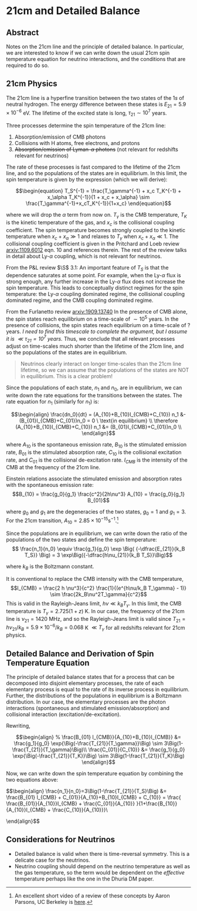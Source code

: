# 21cm and Detailed Balance

## Abstract

Notes on the 21cm line and the principle of detailed balance. In particular, we are interested to know if we can write down the usual 21cm spin temperature equation for neutrino interactions, and the conditions that are required to do so.

## 21cm Physics

The 21cm line is a hyperfine transition between the two states of the $1s$ of neutral hydrogen. The energy difference between these states is $E_{21} = 5.9 \times 10^{-6}$ eV. The lifetime of the excited state is long, $\tau_{21} \sim 10^7$ years.

Three processes determine the spin temperature of the 21cm line: 
1. Absorption/emission of CMB photons
1. Collisions with H atoms, free electrons, and protons
1. ~~Absorption/emission of Lyman-$\alpha$ photons~~ (not relevant for redshifts relevant for neutrinos)

The rate of these processes is fast compared to the lifetime of the 21cm line, and so the populations of the states are in equilibrium. In this limit, the spin temperature is given by the expression (which we will derive):

$$\begin{equation}
T_S^{-1} = \frac{T_\gamma^{-1} + x_c T_K^{-1} + x_\alpha T_K^{-1}}{1 + x_c + x_\alpha} \sim \frac{T_\gamma^{-1}+x_cT_K^{-1}}{1+x_c}
\end{equation}$$

where we will drop the $\alpha$ term from now on. $T_\gamma$ is the CMB temperature, $T_K$ is the kinetic temperature of the gas, and $x_c$ is the collisional coupling coefficient. The spin temperature becomes strongly coupled to the kinetic temperature when $x_c+x_\alpha \gg 1$ and relaxes to $T_\gamma$ when $x_c+x_\alpha \ll 1$. The collisional coupling coefficient is given in the Pritchard and Loeb review [arxiv:1109.6012](http://arxiv.org/abs/1109.6012) eqn. 10 and references therein. The rest of the review talks in detail about Ly-$\alpha$ coupling, which is not relevant for neutrinos.

From the P&L review $\S$ 3.1: An important feature of $T_S$ is that the dependence saturates at some point. For example, when the Ly-$\alpha$ flux is strong enough, any further increase in the Ly-$\alpha$ flux does not increase the spin temperature. This leads to conceptually distinct regimes for the spin temperature: the Ly-$\alpha$ coupling dominated regime, the collisional coupling dominated regime, and the CMB coupling dominated regime.

From the Furlanetto review [arxiv:1909.13740](http://arxiv.org/abs/1909.13740) In the presence of CMB alone, the spin states reach equilibrium on a time-scale of $\sim 10^5$ years. In the presence of collisions, the spin states reach equilibrium on a time-scale of ? years. _I need to find this timescale to complete the argument, but I assume it is $\ll\tau_{21}=10^7$ years._ Thus, we conclude that all relevant processes adjust on time-scales much shorter than the lifetime of the 21cm line, and so the populations of the states are in equilibrium. 

>Neutrinos clearly interact on longer time-scales than the 21cm line lifetime, so we can assume that the populations of the states are NOT in equilibrium. This is a clear problem!

<!-- In the presence of Ly-$\alpha$ photons, the spin states reach equilibrium on a time-scale of $\sim 10^2$ years. -->


Since the populations of each state, $n_1$ and $n_0$, are in equilibrium, we can write down the rate equations for the transitions between the states. The rate equation for $n_1$ (similarly for $n_1$) is:

$$\begin{align}
\frac{dn_0}{dt} = (A_{10}+B_{10}I_{CMB}+C_{10}) n_1 &- (B_{01}I_{CMB}+C_{01})n_0 = 0 \ \text{in equilibrium} \\
\therefore (A_{10}+B_{10}I_{CMB}+C_{10}) n_1 &= (B_{01}I_{CMB}+C_{01})n_0 \\
\end{align}$$ 

where $A_{10}$ is the spontaneous emission rate, $B_{10}$ is the stimulated emission rate, $B_{01}$ is the stimulated absorption rate, $C_{10}$ is the collisional excitation rate, and $C_{01}$ is the collisional de-excitation rate. $I_{CMB}$ is the intensity of the CMB at the frequency of the 21cm line.

Einstein relations associate the stimulated emission and absorption rates with the spontaneous emission rate:
$$B_{10} = \frac{g_0}{g_1} \frac{c^2}{2h\nu^3} A_{10} = \frac{g_0}{g_1} B_{01}$$

where $g_0$ and $g_1$ are the degeneracies of the two states, $g_0 = 1$ and $g_1 = 3$. For the 21cm transition, $A_{10} = 2.85 \times 10^{-15} \text{s}^{-1}$.[^1]
[^1]: An excellent short video of a review of these concepts by Aaron Parsons, UC Berkeley is [here](https://www.youtube.com/watch?v=yZYpEtF2H-k).

Since the populations are in equilibrium, we can write down the ratio of the populations of the two states and define the spin temperature:
$$ \frac{n_1}{n_0} \equiv \frac{g_1}{g_0} \exp \Big( {-\dfrac{E_{21}}{k_B T_S}} \Big) = 3 \exp\Big({-\dfrac{h\nu_{21}}{k_B T_S}}\Big)$$

where $k_B$ is the Boltzmann constant. 

It is conventional to replace the CMB intensity with the CMB temperature, 
$$I_{CMB} = \frac{2 h \nu^3}{c^2} \frac{1}{(e^{h\nu/k_B T_\gamma} - 1)} \sim \frac{2k_B\nu^2T_\gamma}{c^2}$$
This is valid in the Rayleigh-Jeans limit, $h\nu \ll k_B T_\gamma$. In this limit, the CMB temperature is $T_\gamma = 2.725(1+z)$ K. In our case, the frequency of the 21cm line is $\nu_{21} = 1420$ MHz, and so the Rayleigh-Jeans limit is valid since $T_{21}=h\nu_{21}/k_B = 5.9 \times 10^{-6}/k_B = 0.068$ K $\ll T_\gamma$ for all redshifts relevant for 21cm physics. 

## Detailed Balance and Derivation of Spin Temperature Equation

The principle of detailed balance states that for a process that can be decomposed into disjoint elementary processes, the rate of each elementary process is equal to the rate of its inverse process in equilibrium. Further, the distributions of the populations in equilibrium is a Boltzmann distribution. In our case, the elementary processes are the photon interactions (spontaneous and stimulated emission/absorption) and collisional interaction (excitation/de-excitation). 

Rewriting,

$$\begin{align}
% \frac{B_{01} I_{CMB}}{A_{10}+B_{10}I_{CMB}} &= \frac{g_1}{g_0} \exp{\Big(-\frac{T_{21}}{T_\gamma}}\Big) \sim 3\Big(1-\frac{T_{21}}{T_\gamma}\Big)\\
\frac{C_{01}}{C_{10}} &= \frac{g_1}{g_0} \exp{\Big(-\frac{T_{21}}{T_K}}\Big) \sim 3\Big(1-\frac{T_{21}}{T_K}\Big)
\end{align}$$

Now, we can write down the spin temperature equation by combining the two equations above:

$$\begin{align}
\frac{n_1}{n_0}=3\Big(1-\frac{T_{21}}{T_S}\Big) &= \frac{B_{01} I_{CMB} + C_{01}}{A_{10}+B_{10}I_{CMB} + C_{10}} =   \frac{ \frac{B_{01}}{A_{10}}I_{CMB} + \frac{C_{01}}{A_{10}} }{1+\frac{B_{10}}{A_{10}}I_{CMB} + \frac{C_{10}}{A_{10}}}\\

\end{align}$$

## Considerations for Neutrinos

- Detailed balance is valid when there is time-reversal symmetry. This is a delicate case for the neutrinos.
- Neutrino coupling should depend on the neutrino temperature as well as the gas temperature, so the term would be dependent on the _effective_ temperature perhaps like the one in the Dhuria DM paper.
